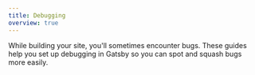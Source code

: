 ```yaml
---
title: Debugging
overview: true
---
```


While building your site, you'll sometimes encounter bugs. These guides help you set up debugging in Gatsby so you can spot and squash bugs more easily.

<GuideList slug={props.slug} />
